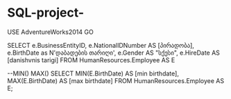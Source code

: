 # SQL-project-

USE AdventureWorks2014
GO

SELECT  e.BusinessEntityID,
		e.NationalIDNumber AS [პირადობა],
		e.BirthDate as N'დაბადების თარიღი',
		e.Gender AS "სქესი",
		e.HireDate AS [danishvnis tarigi]
FROM HumanResources.Employee AS E


--MIN() MAX()
SELECT MIN(E.BirthDate) AS [min birthdate],
       MAX(E.BirthDate) AS [max birthdate]
FROM HumanResources.Employee AS E;
